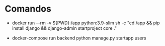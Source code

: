 # Comandos
- docker run --rm -v ${PWD}:/app python:3.9-slim sh -c "cd /app && pip install django && django-admin startproject core ."

- docker-compose run backend python manage.py startapp users
